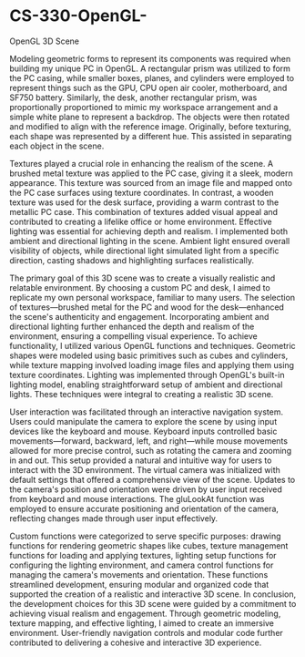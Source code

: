 # CS-330-OpenGL-
OpenGL 3D Scene 

Modeling geometric forms to represent its components was required when building my unique PC in OpenGL. A rectangular prism was utilized to form the PC casing, while smaller boxes, planes, and cylinders were employed to represent things such as the GPU, CPU open air cooler, motherboard, and SF750 battery. Similarly, the desk, another rectangular prism, was proportionally proportioned to mimic my workspace arrangement and a simple white plane to represent a backdrop. The objects were then rotated and modified to align with the reference image. Originally, before texturing, each shape was represented by a different hue. This assisted in separating each object in the scene. 

Textures played a crucial role in enhancing the realism of the scene. A brushed metal texture was applied to the PC case, giving it a sleek, modern appearance. This texture was sourced from an image file and mapped onto the PC case surfaces using texture coordinates. In contrast, a wooden texture was used for the desk surface, providing a warm contrast to the metallic PC case. This combination of textures added visual appeal and contributed to creating a lifelike office or home environment.
Effective lighting was essential for achieving depth and realism. I implemented both ambient and directional lighting in the scene. Ambient light ensured overall visibility of objects, while directional light simulated light from a specific direction, casting shadows and highlighting surfaces realistically.

The primary goal of this 3D scene was to create a visually realistic and relatable environment. By choosing a custom PC and desk, I aimed to replicate my own personal workspace, familiar to many users. The selection of textures—brushed metal for the PC and wood for the desk—enhanced the scene's authenticity and engagement. Incorporating ambient and directional lighting further enhanced the depth and realism of the environment, ensuring a compelling visual experience.
To achieve functionality, I utilized various OpenGL functions and techniques. Geometric shapes were modeled using basic primitives such as cubes and cylinders, while texture mapping involved loading image files and applying them using texture coordinates. Lighting was implemented through OpenGL's built-in lighting model, enabling straightforward setup of ambient and directional lights. These techniques were integral to creating a realistic 3D scene.

User interaction was facilitated through an interactive navigation system. Users could manipulate the camera to explore the scene by using input devices like the keyboard and mouse. Keyboard inputs controlled basic movements—forward, backward, left, and right—while mouse movements allowed for more precise control, such as rotating the camera and zooming in and out. This setup provided a natural and intuitive way for users to interact with the 3D environment.
The virtual camera was initialized with default settings that offered a comprehensive view of the scene. Updates to the camera's position and orientation were driven by user input received from keyboard and mouse interactions. The gluLookAt function was employed to ensure accurate positioning and orientation of the camera, reflecting changes made through user input effectively.

Custom functions were categorized to serve specific purposes: drawing functions for rendering geometric shapes like cubes, texture management functions for loading and applying textures, lighting setup functions for configuring the lighting environment, and camera control functions for managing the camera's movements and orientation. These functions streamlined development, ensuring modular and organized code that supported the creation of a realistic and interactive 3D scene.
In conclusion, the development choices for this 3D scene were guided by a commitment to achieving visual realism and engagement. Through geometric modeling, texture mapping, and effective lighting, I aimed to create an immersive environment. User-friendly navigation controls and modular code further contributed to delivering a cohesive and interactive 3D experience.


